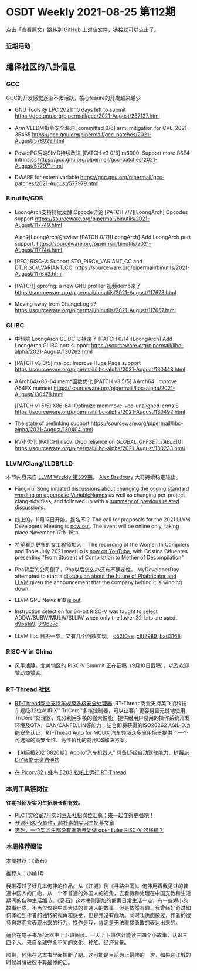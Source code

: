 # OSDT Weekly 2021-08-25 第112期

点击「查看原文」跳转到 GitHub 上对应文件，链接就可以点击了。

### 近期活动

## 编译社区的八卦信息

### GCC

GCC的开发感觉逐渐不太活跃，核心feaure的开发越来越少
- GNU Tools @ LPC 2021: 10 days left to submit
  https://gcc.gnu.org/pipermail/gcc/2021-August/237137.html

- Arm VLLDM指令安全漏洞
  [committed 0/6] arm: mitigation for CVE-2021-35465
  https://gcc.gnu.org/pipermail/gcc-patches/2021-August/578029.html

- PowerPC后端SIMD持续改进
  [PATCH v3 0/6] rs6000: Support more SSE4 intrinsics
  https://gcc.gnu.org/pipermail/gcc-patches/2021-August/577971.html

- DWARF for extern variable
  https://gcc.gnu.org/pipermail/gcc-patches/2021-August/577979.html

### Binutils/GDB

- LoongArch支持持续发酵
  Opcode讨论 [PATCH 7/7][LoongArch] Opcodes support
  https://sourceware.org/pipermail/binutils/2021-August/117749.html

  Alan对LoongArch的review
  [PATCH 0/7][LoongArch] Add LoongArch port support.
  https://sourceware.org/pipermail/binutils/2021-August/117744.html

- [RFC] RISC-V: Support STO_RISCV_VARIANT_CC and DT_RISCV_VARIANT_CC.
  https://sourceware.org/pipermail/binutils/2021-August/117643.html

- [PATCH] gprofng: a new GNU profiler 视频demo来了
  https://sourceware.org/pipermail/binutils/2021-August/117673.html

- Moving away from ChangeLog's?
  https://sourceware.org/pipermail/binutils/2021-August/117657.html

### GLIBC

- 中科院 LoongArch GLIBC 支持来了
  [PATCH 0/14][LoongArch] Add LoongArch GLIBC port support
  https://sourceware.org/pipermail/libc-alpha/2021-August/130262.html

- [PATCH v3 0/5] malloc: Improve Huge Page support
  https://sourceware.org/pipermail/libc-alpha/2021-August/130448.html

- AArch64/x86-64 mem*函数优化
  [PATCH v3 5/5] AArch64: Improve A64FX memset
  https://sourceware.org/pipermail/libc-alpha/2021-August/130478.html

  [PATCH v1 5/5] X86-64: Optimize memmove-vec-unaligned-erms.S
  https://sourceware.org/pipermail/libc-alpha/2021-August/130492.html

- The state of prelinking support
  https://sourceware.org/pipermail/libc-alpha/2021-August/130404.html

- RV小优化
  [PATCH] riscv: Drop reliance on _GLOBAL_OFFSET_TABLE_[0]
  https://sourceware.org/pipermail/libc-alpha/2021-August/130233.html

### LLVM/Clang/LLDB/LLD

本节内容来自 [LLVM Weekly 第399期](http://llvmweekly.org/issue/399)，
[Alex Bradbury](https://www.linkedin.com/in/alex-bradbury/) 大哥持续稳定输出。

* Fāng-ruì Sòng initiated discussions about [changing the coding standard wording on uppercase VariableNames](https://lists.llvm.org/pipermail/llvm-dev/2021-August/152210.html) as well as changing per-project clang-tidy files, and followed up with a [summary of previous related discussions](https://lists.llvm.org/pipermail/llvm-dev/2021-August/152220.html).

* 线上的，11月17日开始。报名不？ The call for proposals for the 2021 LLVM Developers Meeting is [now out](https://lists.llvm.org/pipermail/llvm-dev/2021-August/152205.html). The event will be online only, taking place November 17th-19th.

* 希望看到更多的女工程师加入！ The recording of the Women In Compilers and Tools July 2021 meetup is [now on YouTube](https://www.youtube.com/watch?v=xOmQFBirbOg), with Cristina Cifuentes presenting "From Student of Compilation to Mother of Decompilation"

* Pha背后的公司倒了，Pha以后怎么办还有不确定性。 MyDeveloperDay attempted to start a [discussion about the future of Phabricator and LLVM](https://lists.llvm.org/pipermail/llvm-dev/2021-August/152202.html) given the announcement that the company behind it is winding down.

* LLVM GPU News #18 [is out](https://lists.llvm.org/pipermail/llvm-dev/2021-August/152247.html).

* Instruction selection for 64-bit RISC-V was taught to select ADDW/SUBW/MULW/SLLIW when only the lower 32-bits are used.
  [d9ba1a9](https://reviews.llvm.org/rGd9ba1a9c5cac).
  [3f9b37c](https://reviews.llvm.org/rG3f9b37ccb15a).

* LLVM libc 日拱一卒，又有几个函数实现。
  [d52f0ae](https://reviews.llvm.org/rGd52f0aeca5db),
  [c8f7989](https://reviews.llvm.org/rGc8f79892af4c),
  [bad3168](https://reviews.llvm.org/rGbad3168b99aa).

### RISC-V in China

* 风平浪静。北美地区的 RISC-V Summit 正在征稿（9月10日截稿），以及欢迎赞助商赞助。

### RT-Thread 社区
- [RT-Thread商业支持车规级多核安全处理器](https://mp.weixin.qq.com/s/Bn61pp-Hv5SrXToQbjRQTA) ,RT-Thread商业支持英飞凌科技车规级32位AURIX™ TriCore™多核控制器，可以让客户更容易且无缝地使用TriCore™处理器，充分利用多核的强大性能，提供给用户易用的操作系统开发环境及OTA，CAN/CANFD/LIN等能力；结合即将获得的ISO26262 ASIL-D功能安全认证，RT-Thread Auto for MCU为汽车领域众多应用场景提供了一个可选择的高安全性、高性价比的商用OS解决方案。

- [【AI简报20210820期】Apollo“汽车机器人” 具备L5级自动驾驶能力、树莓派DIY智能无臭猫便盆](https://mp.weixin.qq.com/s/MOv2BxSHOVIS36Xr9ejvZA)

- [在 Picorv32 / 蜂鸟 E203 软核上运行 RT-Thread](https://mp.weixin.qq.com/s/GTjmdPAkowbxhgspQSmaHw)

### 本周工具链岗位

**往期社招及实习生招聘长期有效。**

- [PLCT实验室7月实习生及社招岗位汇总：来一起变得更强吧！](https://mp.weixin.qq.com/s/lL5_L2oh-kNvP8wHMARSAg)
- [开源RISC-V软件，超朴素的实习生招募文章](https://mp.weixin.qq.com/s/ETtlYTHa_41SYrxpSuh_sw)
- [笑死，一个实习生都没有就敢开始做 openEuler RISC-V 的移植？](https://mp.weixin.qq.com/s/x_LUxu1dJTaN6VS7DU6xsg)

### 本周推荐阅读

本周推荐：《奇石》

推荐人：小编1号

我推荐过了好几本何伟的作品。从《江城》倒《寻路中国》。何伟用着我见过的普通中国人的口吻，从一个不普通的外国人的视角，去看待和处理在中国支教和生活期间的各种生活细节。《奇石》这本书则更加的偏离日常生活一点，有一些短小的故事组成，不再仅仅是中国大陆的普通人的故事。但是依然有趣。我曾经好奇过如何体验到作者的独特的视角和感受，但是并没有成功。同时我也想像过，作者的很多自然而言表现出来的行为，换作是我，肯定是无法直接勇敢的表达出来的。

适合在电子书/阅读器中上下班阅读。一天上下班估计能读三四个小故事，认识三四个人，来自全球完全不同的文化、种族、经济背景。

顺带，何伟在这本书里面摔断了腿。这可能是目前为止最惨的一次，如果在江城的时候耳膜破裂不算最惨的话。
